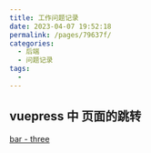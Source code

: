 ```yaml
---
title: 工作问题记录
date: 2023-04-07 19:52:18
permalink: /pages/79637f/
categories: 
  - 后端
  - 问题记录
tags: 
  - 
---
```


## vuepress 中 页面的跳转  
[bar - three](/pages/a8199c/) <!-- 具体文件可以使用 .md 结尾（推荐） -->